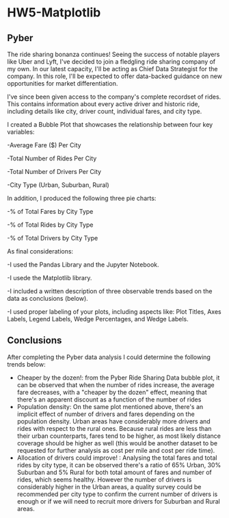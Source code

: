 # HW5-Matplotlib
## Pyber 

The ride sharing bonanza continues! Seeing the success of notable players like Uber and Lyft, I've decided to join a fledgling ride sharing company of my own. In our latest capacity, I'll be acting as Chief Data Strategist for the company. In this role, I'll be expected to offer data-backed guidance on new opportunities for market differentiation.

I've since been given access to the company's complete recordset of rides. This contains information about every active driver and historic ride, including details like city, driver count, individual fares, and city type.

I created a Bubble Plot that showcases the relationship between four key variables:

-Average Fare ($) Per City

-Total Number of Rides Per City

-Total Number of Drivers Per City

-City Type (Urban, Suburban, Rural)


In addition, I produced the following three pie charts:

-% of Total Fares by City Type

-% of Total Rides by City Type

-% of Total Drivers by City Type


As final considerations:

-I used the Pandas Library and the Jupyter Notebook.

-I usede the Matplotlib library.

-I included a written description of three observable trends based on the data as conclusions (below).

-I used proper labeling of your plots, including aspects like: Plot Titles, Axes Labels, Legend Labels, Wedge Percentages, and Wedge Labels.


## Conclusions

After completing the Pyber data analysis I could determine the following trends below:

- Cheaper by the dozen!: from the Pyber Ride Sharing Data bubble plot, it can be observed that when the number of rides increase, the average fare decreases, with a "cheaper by the dozen" effect, meaning that there's an apparent discount as a function of the number of rides
- Population density: On the same plot mentioned above, there's an implicit effect of number of drivers and fares depending on the population density. Urban areas have considerably more drivers and rides with respect to the rural ones. Because rural rides are less than their urban counterparts, fares tend to be higher, as most likely distance coverage should be higher as well (this would be another dataset to be requested for further analysis as cost per mile and cost per ride time).
- Allocation of drivers could improve! : Analysing the total fares and total rides by city type, it can be observed there's a ratio of 65% Urban, 30% Suburban and 5% Rural for both total amount of fares and number of rides, which seems healthy. However the number of drivers is considerably higher in the Urban areas, a quality survey could be recommended per city type to confirm the current number of drivers is enough or if we will need to recruit more drivers for Suburban and Rural areas.


